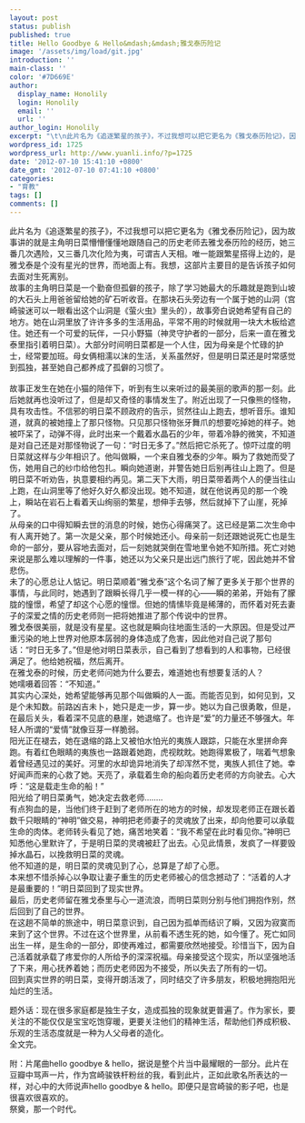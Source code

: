 ```yaml
---
layout: post
status: publish
published: true
title: Hello Goodbye & Hello&mdash;&mdash;雅戈泰历险记
image: '/assets/img/load/git.jpg'
introduction: ''
main-class: ''
color: '#7D669E'
author:
  display_name: Honolily
  login: Honolily
  email: ''
  url: ''
author_login: Honolily
excerpt: "\t\n此片名为《追逐繁星的孩子》，不过我想可以把它更名为《雅戈泰历险记》，因为故事讲的就是主角明日菜懵懵懂懂地跟随自己的历史老师去雅戈泰历险的经历，她三番几次遇险，又三番几次化险为夷，可谓吉人天相。唯一能跟繁星搭得上边的，是雅戈泰是个没有星光的世界，而地面上有。我想，这部片主要目的是告诉孩子如何去面对生死离别。\n故事的主角明日菜是一个勤奋但孤僻的孩子，除了学习她最大的乐趣就是跑到山坡的大石头上用爸爸留给她的矿石听收音。在那块石头旁边有一个属于她的山洞（宫崎骏迷可以一眼看出这个山洞是《萤火虫》里头的），故事旁白说她希望有自己的地方。她在山洞里放了许许多多的生活用品，平常不用的时候就用一块大木板给遮住。她还有一个可爱的玩伴，一只小野猫（神灵守护者的一部分，后来一直在雅戈泰里指引着明日菜）。大部分时间明日菜都是一个人住，因为母亲是个忙碌的护士，经常要加班。母女俩相濡以沫的生活，关系虽然好，但是明日菜还是时常感觉到孤独，甚至她自己都养成了孤僻的习惯了。\n"
wordpress_id: 1725
wordpress_url: http://www.yuanli.info/?p=1725
date: '2012-07-10 15:41:10 +0800'
date_gmt: '2012-07-10 07:41:10 +0800'
categories:
- "育教"
tags: []
comments: []
---
```

<p>
此片名为《追逐繁星的孩子》，不过我想可以把它更名为《雅戈泰历险记》，因为故事讲的就是主角明日菜懵懵懂懂地跟随自己的历史老师去雅戈泰历险的经历，她三番几次遇险，又三番几次化险为夷，可谓吉人天相。唯一能跟繁星搭得上边的，是雅戈泰是个没有星光的世界，而地面上有。我想，这部片主要目的是告诉孩子如何去面对生死离别。<br />
故事的主角明日菜是一个勤奋但孤僻的孩子，除了学习她最大的乐趣就是跑到山坡的大石头上用爸爸留给她的矿石听收音。在那块石头旁边有一个属于她的山洞（宫崎骏迷可以一眼看出这个山洞是《萤火虫》里头的），故事旁白说她希望有自己的地方。她在山洞里放了许许多多的生活用品，平常不用的时候就用一块大木板给遮住。她还有一个可爱的玩伴，一只小野猫（神灵守护者的一部分，后来一直在雅戈泰里指引着明日菜）。大部分时间明日菜都是一个人住，因为母亲是个忙碌的护士，经常要加班。母女俩相濡以沫的生活，关系虽然好，但是明日菜还是时常感觉到孤独，甚至她自己都养成了孤僻的习惯了。<br />
<a id="more"></a><a id="more-1725"></a><br />
故事正发生在她在小猫的陪伴下，听到有生以来听过的最美丽的歌声的那一刻。此后她就再也没听过了，但是却又奇怪的事情发生了。附近出现了一只像熊的怪物，具有攻击性。不信邪的明日菜不顾政府的告示，贸然往山上跑去，想听音乐。谁知道，就真的被她撞上了那只怪物。只见那只怪物张牙舞爪的想要吃掉她的样子。她被吓呆了，动弹不得，此时出来一个戴着水晶石的少年，带着冷静的微笑，不知道是对自己还是对那怪物说了一句：&ldquo;时日无多了。&rdquo;然后把它杀死了。惊吓过度的明日菜就这样与少年相识了。他叫做瞬，一个来自雅戈泰的少年。瞬为了救她而受了伤，她用自己的纱巾给他包扎。瞬向她道谢，并警告她日后别再往山上跑了。但是明日菜不听劝告，执意要相约再见。第二天下大雨，明日菜带着两个人的便当往山上跑，在山洞里等了他好久好久都没出现。她不知道，就在他说再见的那一个晚上，瞬站在岩石上看着天山绚丽的繁星，想伸手去够，然后就掉下了山崖，死掉了。<br />
从母亲的口中得知瞬去世的消息的时候，她伤心得痛哭了。这已经是第二次生命中有人离开她了。第一次是父亲，那个时候她还小。母亲前一刻还跟她说死亡也是生命的一部分，要从容地去面对，后一刻她就哭倒在雪地里令她不知所措。死亡对她来说是那么难以理解的一件事，她还以为父亲只是出远门旅行了呢，因此她并不曾悲伤。<br />
未了的心愿总让人惦记。明日菜顺着&ldquo;雅戈泰&rdquo;这个名词了解了更多关于那个世界的事情，与此同时，她遇到了跟瞬长得几乎一模一样的心&mdash;&mdash;瞬的弟弟，开始有了朦胧的憧憬，希望了却这个心愿的憧憬。但她的情愫毕竟是稀薄的，而怀着对死去妻子的深爱之情的历史老师则一把将她推进了那个传说中的世界。<br />
雅戈泰很美丽，就是没有星星。这也就是瞬向往地面生活的一大原因。但是受过严重污染的地上世界对他原本孱弱的身体造成了危害，因此他对自己说了那句话：&ldquo;时日无多了。&rdquo;但是他对明日菜表示，自己看到了想看到的人和事物，已经很满足了。他给她祝福，然后离开。<br />
在雅戈泰的时候，历史老师问她为什么要去，难道她也有想要复活的人？<br />
她嚅嗫着回答：&ldquo;不知道。&rdquo;<br />
其实内心深处，她希望能够再见那个叫做瞬的人一面。而能否见到，如何见到，又是个未知数。前路凶吉未卜，她只是走一步，算一步。她以为自己很勇敢，但是，在最后关头，看着深不见底的悬崖，她退缩了。也许是&ldquo;爱&rdquo;的力量还不够强大。年轻人所谓的&ldquo;爱情&rdquo;就像豆芽一样脆弱。<br />
阳光正在褪去，她在退缩的路上又被怕水怕光的夷族人跟踪，只能在水里拼命奔跑。有着红色眼睛的夷族也一路跟着她跑，虎视眈眈。她跑得累极了，喘着气想象着曾经遇见过的美好。河里的水却诡异地消失了却浑然不觉，夷族人抓住了她。幸好闻声而来的心救了她。天亮了，承载着生命的船向着历史老师的方向驶去。心大呼：&ldquo;这是载走生命的船！&rdquo;<br />
阳光给了明日菜勇气，她决定去救老师&hellip;&hellip;..<br />
有点狗血的是，当他们终于赶到了老师所在的地方的时候，却发现老师正在跟长着数千只眼睛的&ldquo;神明&rdquo;做交易，神明把老师妻子的灵魂放了出来，却向他要可以承载生命的肉体。老师转头看见了她，痛苦地笑着：&ldquo;我不希望在此时看见你。&rdquo;神明已知悉他心里默许了，于是明日菜的灵魂被赶了出去。心见此情景，发疯了一样要毁掉水晶石，以挽救明日菜的灵魂。<br />
他不知道的是，明日菜的灵魂见到了心，总算是了却了心愿。<br />
本来想不惜杀掉心以争取让妻子重生的历史老师被心的信念撼动了：&ldquo;活着的人才是最重要的！&rdquo;明日菜回到了现实世界。<br />
最后，历史老师留在雅戈泰里与心一道流浪，而明日菜则分别与他们拥抱作别，然后回到了自己的世界。<br />
在这趟不简单的旅途中，明日菜意识到，自己因为孤单而结识了瞬，又因为寂寞而来到了这个世界。不过在这个世界里，从前看不透生死的她，如今懂了。死亡如同出生一样，是生命的一部分，即使再难过，都需要欣然地接受。珍惜当下，因为自己活着就承载了疼爱你的人所给予的深深祝福。母亲接受这个现实，所以坚强地活了下来，用心抚养着她；而历史老师因为不接受，所以失去了所有的一切。<br />
回到真实世界的明日菜，变得开朗活泼了，同时结交了许多朋友，积极地拥抱阳光灿烂的生活。</p>
<p>题外话：现在很多家庭都是独生子女，造成孤独的现象就更普遍了。作为家长，要关注的不能仅仅是宝宝吃饱穿暖，更要关注他们的精神生活，帮助他们养成积极、乐观的生活态度就是一种为人父母者的造化。<br />
	全文完。</p>
<p>	附：片尾曲hello goodbye & hello，据说是整个片当中最耀眼的一部分。此片在豆瓣中骂声一片，作为宫崎骏铁杆粉丝的我，看到此片，正如此歌名所表达的一样，对心中的大师说声hello goodbye & hello。即便只是宫崎骏的影子吧，也是很喜欢很喜欢的。<br />
	祭奠，那一个时代。</p>
